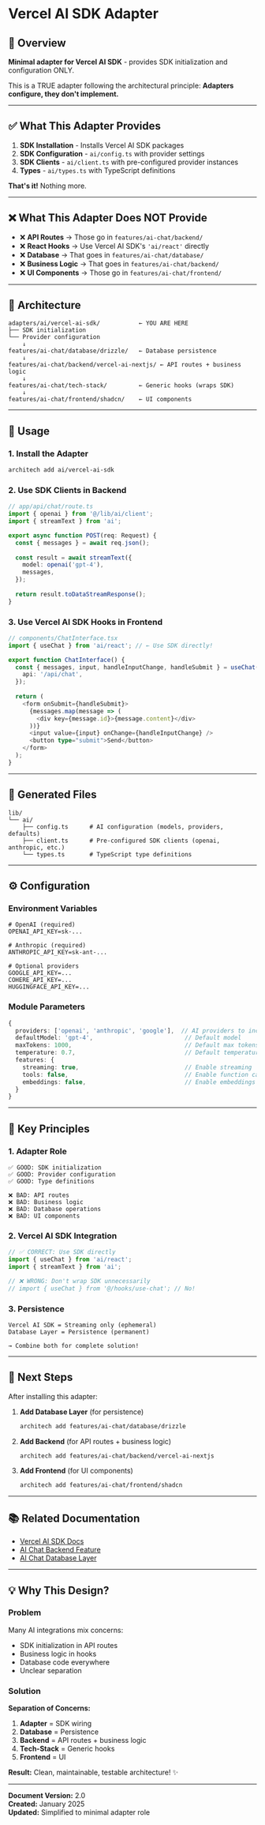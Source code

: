 # Vercel AI SDK Adapter

## 🎯 **Overview**

**Minimal adapter for Vercel AI SDK** - provides SDK initialization and configuration ONLY.

This is a TRUE adapter following the architectural principle: **Adapters configure, they don't implement.**

---

## ✅ **What This Adapter Provides**

1. **SDK Installation** - Installs Vercel AI SDK packages
2. **SDK Configuration** - `ai/config.ts` with provider settings
3. **SDK Clients** - `ai/client.ts` with pre-configured provider instances
4. **Types** - `ai/types.ts` with TypeScript definitions

**That's it!** Nothing more.

---

## ❌ **What This Adapter Does NOT Provide**

- ❌ **API Routes** → Those go in `features/ai-chat/backend/`
- ❌ **React Hooks** → Use Vercel AI SDK's `'ai/react'` directly
- ❌ **Database** → That goes in `features/ai-chat/database/`
- ❌ **Business Logic** → That goes in `features/ai-chat/backend/`
- ❌ **UI Components** → Those go in `features/ai-chat/frontend/`

---

## 🔄 **Architecture**

```
adapters/ai/vercel-ai-sdk/           ← YOU ARE HERE
├── SDK initialization
└── Provider configuration
    ↓
features/ai-chat/database/drizzle/   ← Database persistence
    ↓
features/ai-chat/backend/vercel-ai-nextjs/ ← API routes + business logic
    ↓
features/ai-chat/tech-stack/         ← Generic hooks (wraps SDK)
    ↓
features/ai-chat/frontend/shadcn/    ← UI components
```

---

## 🎨 **Usage**

### **1. Install the Adapter**

```bash
architech add ai/vercel-ai-sdk
```

### **2. Use SDK Clients in Backend**

```typescript
// app/api/chat/route.ts
import { openai } from '@/lib/ai/client';
import { streamText } from 'ai';

export async function POST(req: Request) {
  const { messages } = await req.json();
  
  const result = await streamText({
    model: openai('gpt-4'),
    messages,
  });
  
  return result.toDataStreamResponse();
}
```

### **3. Use Vercel AI SDK Hooks in Frontend**

```typescript
// components/ChatInterface.tsx
import { useChat } from 'ai/react'; // ← Use SDK directly!

export function ChatInterface() {
  const { messages, input, handleInputChange, handleSubmit } = useChat({
    api: '/api/chat',
  });
  
  return (
    <form onSubmit={handleSubmit}>
      {messages.map(message => (
        <div key={message.id}>{message.content}</div>
      ))}
      <input value={input} onChange={handleInputChange} />
      <button type="submit">Send</button>
    </form>
  );
}
```

---

## 📁 **Generated Files**

```
lib/
└── ai/
    ├── config.ts      # AI configuration (models, providers, defaults)
    ├── client.ts      # Pre-configured SDK clients (openai, anthropic, etc.)
    └── types.ts       # TypeScript type definitions
```

---

## ⚙️ **Configuration**

### **Environment Variables**

```env
# OpenAI (required)
OPENAI_API_KEY=sk-...

# Anthropic (required)
ANTHROPIC_API_KEY=sk-ant-...

# Optional providers
GOOGLE_API_KEY=...
COHERE_API_KEY=...
HUGGINGFACE_API_KEY=...
```

### **Module Parameters**

```typescript
{
  providers: ['openai', 'anthropic', 'google'],  // AI providers to include
  defaultModel: 'gpt-4',                          // Default model
  maxTokens: 1000,                                // Default max tokens
  temperature: 0.7,                               // Default temperature
  features: {
    streaming: true,                              // Enable streaming
    tools: false,                                 // Enable function calling
    embeddings: false,                            // Enable embeddings
  }
}
```

---

## 🔑 **Key Principles**

### **1. Adapter Role**

```
✅ GOOD: SDK initialization
✅ GOOD: Provider configuration  
✅ GOOD: Type definitions

❌ BAD: API routes
❌ BAD: Business logic
❌ BAD: Database operations
❌ BAD: UI components
```

### **2. Vercel AI SDK Integration**

```typescript
// ✅ CORRECT: Use SDK directly
import { useChat } from 'ai/react';
import { streamText } from 'ai';

// ❌ WRONG: Don't wrap SDK unnecessarily
// import { useChat } from '@/hooks/use-chat'; // No!
```

### **3. Persistence**

```
Vercel AI SDK = Streaming only (ephemeral)
Database Layer = Persistence (permanent)

→ Combine both for complete solution!
```

---

## 🚀 **Next Steps**

After installing this adapter:

1. **Add Database Layer** (for persistence)
   ```bash
   architech add features/ai-chat/database/drizzle
   ```

2. **Add Backend** (for API routes + business logic)
   ```bash
   architech add features/ai-chat/backend/vercel-ai-nextjs
   ```

3. **Add Frontend** (for UI components)
   ```bash
   architech add features/ai-chat/frontend/shadcn
   ```

---

## 📚 **Related Documentation**

- [Vercel AI SDK Docs](https://sdk.vercel.ai/docs)
- [AI Chat Backend Feature](../../features/ai-chat/backend/vercel-ai-nextjs/README.md)
- [AI Chat Database Layer](../../features/ai-chat/database/drizzle/README.md)

---

## 💡 **Why This Design?**

### **Problem**

Many AI integrations mix concerns:
- SDK initialization in API routes
- Business logic in hooks
- Database code everywhere
- Unclear separation

### **Solution**

**Separation of Concerns:**

1. **Adapter** = SDK wiring
2. **Database** = Persistence
3. **Backend** = API routes + business logic
4. **Tech-Stack** = Generic hooks
5. **Frontend** = UI

**Result:** Clean, maintainable, testable architecture! ✨

---

**Document Version:** 2.0  
**Created:** January 2025  
**Updated:** Simplified to minimal adapter role


